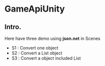 # GameApiUnity

## Intro.
Here have three demo using **json.net** in Scenes
 - S1 : Convert one object 
 - S2 : Convert a List object 
 - S3 : Convert a object included List
